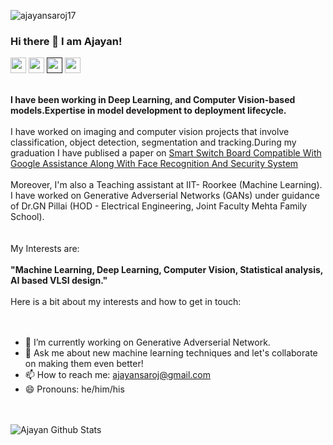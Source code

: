 <p align="left"> <img src="https://komarev.com/ghpvc/?username=ajayansaroj17" alt="ajayansaroj17" /> </p>

### Hi there 👋 I am Ajayan!
<p><a href="https://www.linkedin.com/in/ajayan-saroj-7b0200133/"><img src="https://img.shields.io/badge/linkedin-%230077B5.svg?&style=for-the-badge&logo=linkedin&logoColor=white" height=25></a> <a href="ajayansaroj@gmail.com"><img src="https://img.shields.io/badge/Gmail-D14836?style=for-the-badge&logo=gmail&logoColor=white" height=25></a> <a href=""><img src="https://img.shields.io/badge/medium-%2312100E.svg?&style=for-the-badge&logo=medium&logoColor=white" height=25></a> <a href="https://twitter.com/sarojajayan1"><img src="https://img.shields.io/badge/twitter-%231DA1F2.svg?&style=for-the-badge&logo=twitter&logoColor=white" height=25></a> </p>

<br>
<b>
I have been working in Deep Learning, and Computer Vision-based models.Expertise in model development to deployment lifecycle. </b>
</br>
<br>
I have worked on imaging and computer vision projects that involve classification, object  detection, segmentation and tracking.During my graduation I have publised a paper on <a href="https://www.irjet.net/archives/V7/i2/IRJET-V7I2162.pdf">Smart Switch Board Compatible With Google Assistance Along With Face Recognition And Security System</a>
</br>

<br>
Moreover, I'm also a Teaching assistant at IIT- Roorkee (Machine Learning). I have worked on Generative Adverserial Networks (GANs) under guidance of Dr.GN Pillai (HOD - Electrical Engineering, Joint Faculty Mehta Family School). 
</br>
<br></br>
My Interests are:
<br></br>
<b>
"Machine Learning, Deep Learning, Computer Vision, Statistical analysis, AI based VLSI design."
  </b>
</br>
<br>
Here is a bit about my interests and how to get in touch:
</br>
<br></br>


- 🔭 I’m currently working on Generative Adverserial Network.
- 💬 Ask me about new machine learning techniques and let's collaborate on making them even better!
- 📫 How to reach me: ajayansaroj@gmail.com
- 😄 Pronouns: he/him/his

<br></br>
![Ajayan Github Stats](https://github-readme-stats.vercel.app/api?username=ajayansaroj17&show_icons=true&title_color=fff&icon_color=79ff97&text_color=9f9f9f&bg_color=151515)
